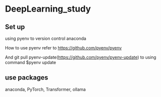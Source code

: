 # DeepLearning_study

## Set up

using pyenv to version control anaconda

How to use pyenv refer to https://github.com/pyenv/pyenv

And git pull pyenv-update(https://github.com/pyenv/pyenv-update) to using command $pyenv update

## use packages

anaconda, PyTorch, Transformer, ollama